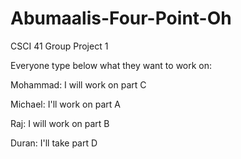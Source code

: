 # Abumaalis-Four-Point-Oh
CSCI 41 Group Project 1

Everyone type below what they want to work on:

Mohammad:
I will work on part C

Michael:
I'll work on part A

Raj:
I will work on part B

Duran:
I'll take part D
